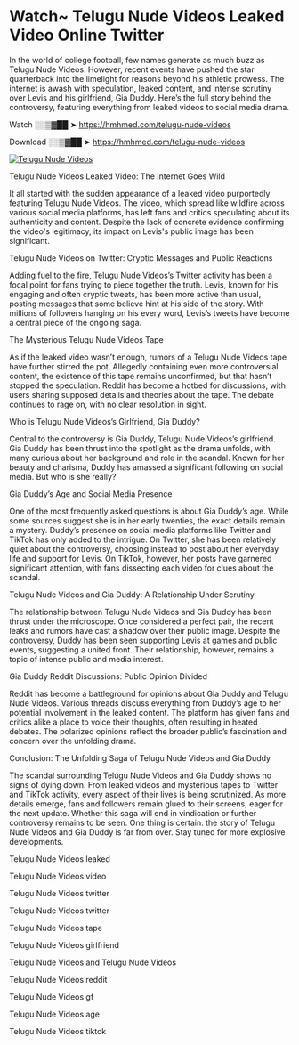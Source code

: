 # Watch~ Telugu Nude Videos Leaked Video Online Twitter

In the world of college football, few names generate as much buzz as Telugu Nude Videos. However, recent events have pushed the star quarterback into the limelight for reasons beyond his athletic prowess. The internet is awash with speculation, leaked content, and intense scrutiny over Levis and his girlfriend, Gia Duddy. Here’s the full story behind the controversy, featuring everything from leaked videos to social media drama.

Watch ░░▒▓██ ➤ https://hmhmed.com/telugu-nude-videos

Download ░░▒▓██ ➤ https://hmhmed.com/telugu-nude-videos

[![Telugu Nude Videos](https://i.imgur.com/dJHk4Zq.gif)](https://hmhmed.com/telugu-nude-videos)

Telugu Nude Videos Leaked Video: The Internet Goes Wild

It all started with the sudden appearance of a leaked video purportedly featuring Telugu Nude Videos. The video, which spread like wildfire across various social media platforms, has left fans and critics speculating about its authenticity and content. Despite the lack of concrete evidence confirming the video's legitimacy, its impact on Levis's public image has been significant.

Telugu Nude Videos on Twitter: Cryptic Messages and Public Reactions

Adding fuel to the fire, Telugu Nude Videos’s Twitter activity has been a focal point for fans trying to piece together the truth. Levis, known for his engaging and often cryptic tweets, has been more active than usual, posting messages that some believe hint at his side of the story. With millions of followers hanging on his every word, Levis’s tweets have become a central piece of the ongoing saga.

The Mysterious Telugu Nude Videos Tape

As if the leaked video wasn’t enough, rumors of a Telugu Nude Videos tape have further stirred the pot. Allegedly containing even more controversial content, the existence of this tape remains unconfirmed, but that hasn’t stopped the speculation. Reddit has become a hotbed for discussions, with users sharing supposed details and theories about the tape. The debate continues to rage on, with no clear resolution in sight.

Who is Telugu Nude Videos’s Girlfriend, Gia Duddy?

Central to the controversy is Gia Duddy, Telugu Nude Videos’s girlfriend. Gia Duddy has been thrust into the spotlight as the drama unfolds, with many curious about her background and role in the scandal. Known for her beauty and charisma, Duddy has amassed a significant following on social media. But who is she really?

Gia Duddy’s Age and Social Media Presence

One of the most frequently asked questions is about Gia Duddy’s age. While some sources suggest she is in her early twenties, the exact details remain a mystery. Duddy’s presence on social media platforms like Twitter and TikTok has only added to the intrigue. On Twitter, she has been relatively quiet about the controversy, choosing instead to post about her everyday life and support for Levis. On TikTok, however, her posts have garnered significant attention, with fans dissecting each video for clues about the scandal.

Telugu Nude Videos and Gia Duddy: A Relationship Under Scrutiny

The relationship between Telugu Nude Videos and Gia Duddy has been thrust under the microscope. Once considered a perfect pair, the recent leaks and rumors have cast a shadow over their public image. Despite the controversy, Duddy has been seen supporting Levis at games and public events, suggesting a united front. Their relationship, however, remains a topic of intense public and media interest.

Gia Duddy Reddit Discussions: Public Opinion Divided

Reddit has become a battleground for opinions about Gia Duddy and Telugu Nude Videos. Various threads discuss everything from Duddy’s age to her potential involvement in the leaked content. The platform has given fans and critics alike a place to voice their thoughts, often resulting in heated debates. The polarized opinions reflect the broader public’s fascination and concern over the unfolding drama.

Conclusion: The Unfolding Saga of Telugu Nude Videos and Gia Duddy

The scandal surrounding Telugu Nude Videos and Gia Duddy shows no signs of dying down. From leaked videos and mysterious tapes to Twitter and TikTok activity, every aspect of their lives is being scrutinized. As more details emerge, fans and followers remain glued to their screens, eager for the next update. Whether this saga will end in vindication or further controversy remains to be seen. One thing is certain: the story of Telugu Nude Videos and Gia Duddy is far from over. Stay tuned for more explosive developments.

Telugu Nude Videos leaked

Telugu Nude Videos video

Telugu Nude Videos twitter

Telugu Nude Videos twitter

Telugu Nude Videos tape

Telugu Nude Videos girlfriend

Telugu Nude Videos and Telugu Nude Videos

Telugu Nude Videos reddit

Telugu Nude Videos gf

Telugu Nude Videos age

Telugu Nude Videos tiktok